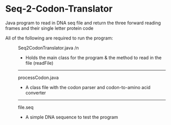 # Seq-2-Codon-Translator
Java program to read in DNA seq file and return the three forward reading frames and their single letter protein code


<dl>

<dt> All of the following are required to run the program: </dt>
<dd>


  Seq2CodonTranslator.java /n
  - Holds the main class for the program & the method to read in the file (readFile) 
  
  ---

 processCodon.java
- A class file with the codon parser and codon-to-amino acid converter

---

 file.seq
- A simple DNA sequence to test the program </dd>
